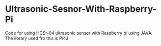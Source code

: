# Ultrasonic-Sesnor-With-Raspberry-Pi
Code for using HCSr-04 ultrasonic sensor with Raspberry pi using JAVA. The library used fro this is Pi4J
